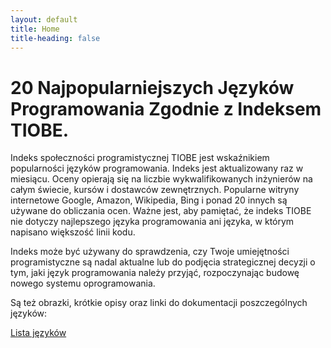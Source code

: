 ```yaml
---
layout: default
title: Home
title-heading: false
---
```


# 20 Najpopularniejszych Języków Programowania Zgodnie z Indeksem TIOBE. 

Indeks społeczności programistycznej TIOBE jest wskaźnikiem popularności języków programowania. Indeks jest aktualizowany raz w miesiącu. Oceny opierają się na liczbie wykwalifikowanych inżynierów na całym świecie, kursów i dostawców zewnętrznych. Popularne witryny internetowe Google, Amazon, Wikipedia, Bing i ponad 20 innych są używane do obliczania ocen. Ważne jest, aby pamiętać, że indeks TIOBE nie dotyczy najlepszego języka programowania ani języka, w którym napisano większość linii kodu. 

Indeks może być używany do sprawdzenia, czy Twoje umiejętności programistyczne są nadal aktualne lub do podjęcia strategicznej decyzji o tym, jaki język programowania należy przyjąć, rozpoczynając budowę nowego systemu oprogramowania.

Są też obrazki, krótkie opisy oraz linki do dokumentacji poszczególnych języków:

[Lista języków](table.md)
